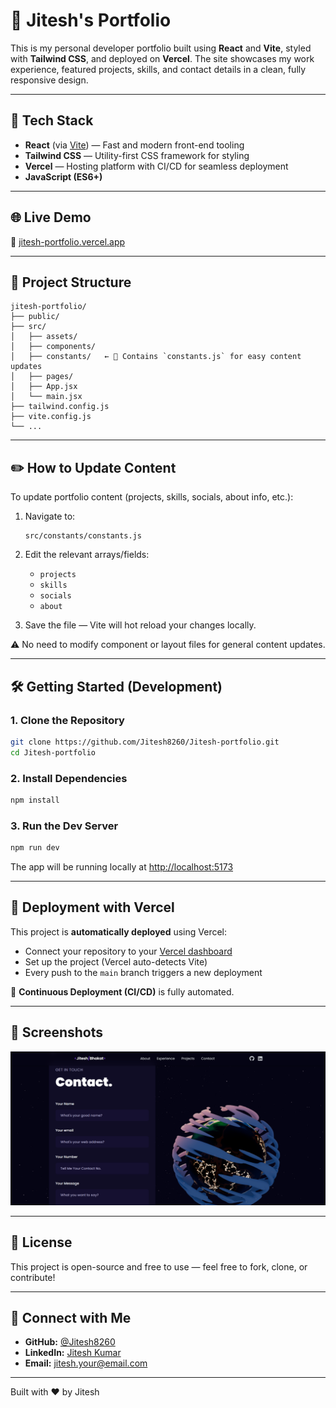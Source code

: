 # 💼 Jitesh's Portfolio

This is my personal developer portfolio built using **React** and **Vite**, styled with **Tailwind CSS**, and deployed on **Vercel**. The site showcases my work experience, featured projects, skills, and contact details in a clean, fully responsive design.

---

## 🚀 Tech Stack

- **React** (via [Vite](https://vitejs.dev/)) — Fast and modern front-end tooling
- **Tailwind CSS** — Utility-first CSS framework for styling
- **Vercel** — Hosting platform with CI/CD for seamless deployment
- **JavaScript (ES6+)**

---

## 🌐 Live Demo

🔗 [jitesh-portfolio.vercel.app](https://jitesh-portfolio.vercel.app/)  
<!-- Apna actual deployed URL yahan update karein -->

---

## 📁 Project Structure

```
jitesh-portfolio/
├── public/
├── src/
│   ├── assets/
│   ├── components/
│   ├── constants/   ← 🔧 Contains `constants.js` for easy content updates
│   ├── pages/
│   ├── App.jsx
│   └── main.jsx
├── tailwind.config.js
├── vite.config.js
└── ...
```

---

## ✏️ How to Update Content

To update portfolio content (projects, skills, socials, about info, etc.):

1. Navigate to:

   ```
   src/constants/constants.js
   ```

2. Edit the relevant arrays/fields:

   - `projects`
   - `skills`
   - `socials`
   - `about`

3. Save the file — Vite will hot reload your changes locally.

⚠️ No need to modify component or layout files for general content updates.

---

## 🛠️ Getting Started (Development)

### 1. Clone the Repository

```bash
git clone https://github.com/Jitesh8260/Jitesh-portfolio.git
cd Jitesh-portfolio
```

### 2. Install Dependencies

```bash
npm install
```

### 3. Run the Dev Server

```bash
npm run dev
```

The app will be running locally at [http://localhost:5173](http://localhost:5173)

---

## 🚀 Deployment with Vercel

This project is **automatically deployed** using Vercel:

- Connect your repository to your [Vercel dashboard](https://vercel.com/dashboard)
- Set up the project (Vercel auto-detects Vite)
- Every push to the `main` branch triggers a new deployment

🔁 **Continuous Deployment (CI/CD)** is fully automated.

---

## 📸 Screenshots

![Desktop Screenshot](https://github.com/Jitesh8260/Jitesh-Portfolio/blob/main/src/assets/readme_content/image.png)
<!-- Add your own screenshots or a short GIF here for better presentation -->

---

## 📃 License

This project is open-source and free to use — feel free to fork, clone, or contribute!

---

## 🙌 Connect with Me

- **GitHub:** [@Jitesh8260](https://github.com/Jitesh8260)
- **LinkedIn:** [Jitesh Kumar](https://www.linkedin.com/in/jiteshbhakat/)
- **Email:** jitesh.your@email.com 

---

Built with ❤️ by Jitesh
